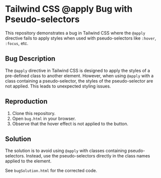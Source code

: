 # Tailwind CSS @apply Bug with Pseudo-selectors

This repository demonstrates a bug in Tailwind CSS where the `@apply` directive fails to apply styles when used with pseudo-selectors like `:hover`, `:focus`, etc.

## Bug Description

The `@apply` directive in Tailwind CSS is designed to apply the styles of a pre-defined class to another element. However, when using `@apply` with a class containing a pseudo-selector, the styles of the pseudo-selector are not applied.  This leads to unexpected styling issues.

## Reproduction

1. Clone this repository.
2. Open `bug.html` in your browser.
3. Observe that the hover effect is not applied to the button.

## Solution

The solution is to avoid using `@apply` with classes containing pseudo-selectors. Instead, use the pseudo-selectors directly in the class names applied to the element.

See `bugSolution.html` for the corrected code.
